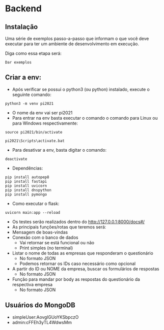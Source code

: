 # Backend

## Instalação

Uma série de exemplos passo-a-passo que informam o que você deve executar para ter um ambiente de desenvolvimento em execução.

Diga como essa etapa será:

```
Dar exemplos
```

## Criar a env:
* Após verificar se possui o python3 (ou python) instalado, execute o seguinte comando:
```
python3 -m venv pi2021
```

* O nome da env vai ser pi2021
* Para entrar na env basta executar o comando o comando para Linux ou para Windows respectivamente:
```
source pi2021/bin/activate
```
```
pi2021\Scripts\activate.bat
```
* Para desativar a env, basta digitar o comando:
```
deactivate
```
* Dependências:
```
pip install autopep8
pip install fastapi
pip install uvicorn
pip install dnspython
pip install pymongo
```

* Como executar o flask:
```
uvicorn main:app --reload
```
* Os testes serão realizados dentro do http://127.0.0.1:8000/docs#/ 
* As principais funções/rotas que teremos será:
* Mensagem de boas-vindas
* Conexão com o banco de dados
  * Vai retornar se está funcional ou não
  * Print simples (no terminal)
* Listar o nome de todas as empresas que responderam o questionário
  * No formato JSON
  * Podemos retornar os IDs caso necessário como opcional
* A partir do ID ou NOME da empresa, buscar os formulários de respostas
  * No formato JSON
* Função para mandar por body as respostas do questionário da respectiva empresa
  * No formato JSON

## Usuários do MongoDB
* simpleUser:AovgIGUoYKSbpczO
* admin:cFFEh3yTL4WdwsMm

